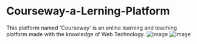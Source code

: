 # Courseway-a-Lerning-Platform
This platform named 'Courseway' is an online learning and teaching platform made with the knowledge of Web Technology.
![image](https://github.com/Imtiaj-Sajin/Courseway-a-Lerning-Platform/assets/100506477/0db6f629-7771-420e-b148-77762210cdb2)
![image](https://github.com/Imtiaj-Sajin/Courseway-a-Lerning-Platform/assets/100506477/46e36fed-00c9-4c6e-839f-41fca11c8336)
